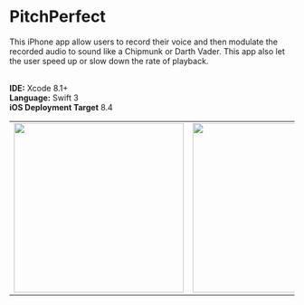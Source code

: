 # PitchPerfect

This iPhone app allow users to record their voice and then modulate the recorded audio to sound like a Chipmunk or Darth Vader. This app also let the user speed up or slow down the rate of playback.

<br><b>IDE:</b> Xcode 8.1+
<br><b>Language:</b> Swift 3
<br><b>iOS Deployment Target</b> 8.4
<table>
<tr>
<td>
<kbd>
<img src="https://bennyspr.com/img/github/pitchPerfect/Simulator_Screen_Shot_1.png" width="300">
</kbd>
</td>
<td>
<kbd>
<img src="https://bennyspr.com/img/github/pitchPerfect/Simulator_Screen_Shot_2.png" width="300">
</kbd>
</td>
</tr>
</table>

